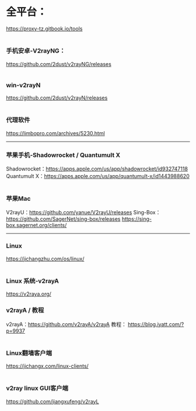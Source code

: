 # 全平台：
https://proxy-tz.gitbook.io/tools
#
### 手机安卓-V2rayNG：
https://github.com/2dust/v2rayNG/releases
#
### win-v2rayN
https://github.com/2dust/v2rayN/releases
#
###  代理软件
https://limbopro.com/archives/5230.html

---

### 苹果手机-Shadowrocket / Quantumult X
Shadowrocket：https://apps.apple.com/us/app/shadowrocket/id932747118
Quantumult X：https://apps.apple.com/us/app/quantumult-x/id1443988620
#
### 苹果Mac
V2rayU：https://github.com/yanue/V2rayU/releases
Sing-Box：
https://github.com/SagerNet/sing-box/releases
https://sing-box.sagernet.org/clients/

---

### Linux
https://jichangzhu.com/os/linux/
#
### Linux 系统-v2rayA
https://v2raya.org/
### v2rayA / 教程
v2rayA：https://github.com/v2rayA/v2rayA
教程：  https://blog.iyatt.com/?p=9937
#
### Linux翻墙客户端
https://jichangx.com/linux-clients/
#
### v2ray linux GUI客户端
https://github.com/jiangxufeng/v2rayL


